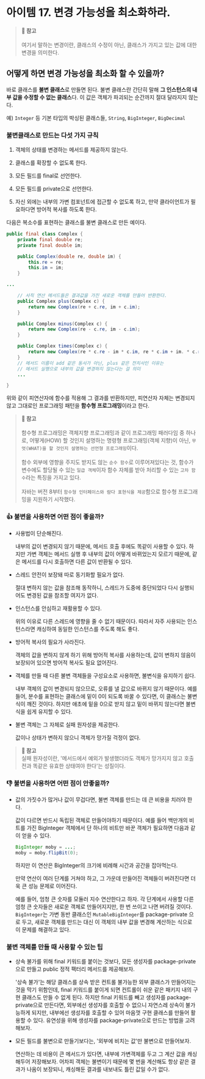# 아이템 17. 변경 가능성을 최소화하라.

> **📌 참고**<br><br>
> 여기서 말하는 변경이란, 클래스의 수정이 아닌, 클래스가 가지고 있는 값에 대한 변경을 의미한다.

## 어떻게 하면 변경 가능성을 최소화 할 수 있을까?

바로 클래스를 **불변 클래스**로 만들면 된다. 불변 클래스란 간단히 말해 **그 인스턴스의 내부 값을 수정할 수 없는 클래스**다. 이 값은 객체가 파괴되는 순간까지 절대 달라지지 않는다.

예) `Integer` 등 기본 타입의 박싱된 클래스들, `String`, `BigInteger`, `BigDecimal`

### 불변클래스로 만드는 다섯 가지 규칙

1. 객체의 상태를 변경하는 메서드를 제공하지 않는다.

2. 클래스를 확장할 수 없도록 한다.

3. 모든 필드를 final로 선언한다.

4. 모든 필드를 private으로 선언한다.

5. 자신 외에는 내부의 가변 컴포넌트에 접근할 수 없도록 하고, 만약 클라이언트가 필요하다면 방어적 복사를 하도록 한다.

다음은 복소수를 표현하는 클래스를 불변 클래스로 만든 예이다.

```JAVA
public final class Complex {
    private final double re;
    private final double im;

    public Complex(double re, double im) {
        this.re = re;
        this.im = im;
    }

...

    // 사칙 연산 메서드들은 결과값을 가진 새로운 객체를 만들어 반환한다.
    public Complex plus(Complex c) {
        return new Complex(re + c.re, im + c.im);
    }

    public Complex minus(Complex c) {
        return new Complex(re - c.re, im - c.im);
    }

    public Complex times(Complex c) {
        return new Complex(re * c.re - im * c.im, re * c.im + im. * c.re);
    }
    // 메서드 이름이 add 같은 동사가 아닌, plus 같은 전치사인 이유는 
    // 메서드 실행으로 내부의 값을 변경하지 않는다는 걸 의미
    ...

}
```

위와 같이 피연산자에 함수를 적용해 그 결과를 반환하지만, 피연산자 자체는 변경되지 않고 그대로인 프로그래밍 패턴을 **함수형 프로그래밍**이라고 한다.


> **📌 참고**<br><br>
> 함수형 프로그래밍은 객체지향 프로그래밍과 같이 프로그래밍 패러다임 중 하나로, 어떻게(HOW) 할 것인지 설명하는 명령형 프로그래밍(객체 지향)이 아닌, `무엇(WHAT)을 할 것인지 설명하는 선언형 프로그래밍`이다.<br><br>
> 함수 외부에 영향을 주지도 받지도 않는 `순수 함수`로 이루어져있다는 것, 함수가 변수에도 할당될 수 있는 `일급 객체`이자 함수 자체를 받아 처리할 수 있는 `고차 함수`라는 특징을 가지고 있다.<br><br>
> 자바는 버전 8부터 `함수형 인터페이스와 람다 표현식을 제공`함으로 함수형 프로그래밍을 지원하기 시작했다.

### 👍 불변을 사용하면 어떤 점이 좋을까?

* 사용법이 단순해진다.

    내부의 값이 변경되지 않기 때문에, 메서드 호출 후에도 똑같이 사용할 수 있다. 하지만 가변 객체는 메서드 실행 후 내부의 값이 어떻게 바뀌었는지 모르기 때문에, 같은 메서드를 다시 호출하면 다른 값이 반환될 수 있다.

* 스레드 안전이 보장돼 따로 동기화할 필요가 없다.

    절대 변하지 않는 값을 참조해 동작하니, 스레드가 도중에 중단되었다 다시 실행되어도 변경된 값을 참조할 여지가 없다.

* 인스턴스를 안심하고 재활용할 수 있다.

    위의 이유로 다른 스레드에 영향을 줄 수 없기 때문이다. 따라서 자주 사용되는 인스턴스라면 캐싱하여 동일한 인스턴스를 주도록 해도 좋다.

* 방어적 복사의 필요가 사라진다.

    객체의 값을 변하지 않게 하기 위해 방어적 복사를 사용하는데, 값이 변하지 않음이 보장되어 있으면 방어적 복사도 필요 없어진다.

* 객체를 만들 때 다른 불변 객체들을 구성요소로 사용하면, 불변식을 유지하기 쉽다.

    내부 객체의 값이 변경되지 않으므로, 오류를 낼 값으로 바뀌지 않기 때문이다. 예를 들어, 분수를 표현하는 클래스에 밑이 0이 되도록 바꿀 수 있다면, 이 클래스는 불변식이 깨진 것이다. 하지만 애초에 밑을 0으로 받지 않고 밑이 바뀌지 않는다면 불변식을 쉽게 유지할 수 있다.

* 불변 객체는 그 자체로 실패 원자성을 제공한다.

    값이나 상태가 변하지 않으니 객체가 망가질 걱정이 없다.

> **📌 참고**<br>
> 실패 원자성이란, '메서드에서 예외가 발생했더라도 객체가 망가지지 않고 호출 전과 똑같은 유효한 상태여야 한다'는 성질이다. 

### 👎 불변을 사용하면 어떤 점이 안좋을까?

* 값의 가짓수가 많거나 값이 무겁다면, 불변 객체를 만드는 데 큰 비용을 치러야 한다.

    값이 다르면 반드시 독립된 객체로 만들어야하기 때문이다. 예를 들어 백만개의 비트를 가진 BigInteger 객체에서 단 하나의 비트만 바꾼 객체가 필요하면 다음과 같이 얻을 수 있다.

    ```JAVA
    BigInteger moby = ...;
    moby = moby.flipBit(0);
    ```
    하지만 이 연산은 BigInteger의 크기에 비례해 시간과 공간을 잡아먹는다.

    만약 연산이 여러 단계를 거쳐야 하고, 그 가운데 만들어진 객체들이 버려진다면 더욱 큰 성능 문제로 이어진다. 
    
    예를 들어, 엄청 큰 숫자를 모듈러 지수 연산한다고 하자. 각 단계에서 사용할 다른 엄청 큰 숫자들은 새로운 객체로 만들어지지만, 한 번 쓰이고 나면 버려질 것이다. `BigInteger`는 가변 동반 클래스인 `MutableBigInteger`를 package-private 으로 두고, 새로운 객체를 만드는 대신 이 객체의 내부 값을 변경해 계산하는 식으로 이 문제를 해결하고 있다. 

### 불변 객체를 만들 때 사용할 수 있는 팁

* 상속 불가를 위해 final 키워드를 붙이는 것보다, 모든 생성자를 package-private으로 만들고 public 정적 팩터리 메서드를 제공해보자.

    '상속 불가'는 해당 클래스를 상속 받은 컨트롤 불가능한 외부 클래스가 만들어지는 것을 막기 위함인데, final 키워드를 붙이게 되면 컨트롤이 쉬운 같은 패키지 내의 구현 클래스도 만들 수 없게 된다. 하지만 final 키워드를 빼고 생성자를 package-private으로 만든다면, 외부에선 생성자를 호출할 수 없으니 자연스레 상속이 불가능하게 되지만, 내부에선 생성자를 호출할 수 있어 마음껏 구현 클래스를 만들어 활용할 수 있다. 유연성을 위해 생성자를 package-private으로 만드는 방법을 고려해보자.

* 모든 필드를 불변으로 만들기보다는, '외부에 비치는 값'만 불변으로 만들어보자.

    연산하는 데 비용이 큰 메서드가 있다면, 내부에 가변객체를 두고 그 계산 값을 캐싱해두어 저장해보자. 어차피 객체는 불변이기 때문에 몇 번을 계산해도 항상 같은 결과가 나옴이 보장되니, 캐싱해둔 결과를 내보내도 틀린 값일 수가 없다.
    
